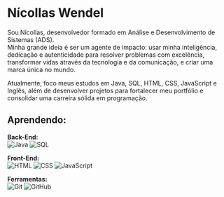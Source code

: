 # Nícollas Wendel

Sou Nícollas, desenvolvedor formado em Análise e Desenvolvimento de Sistemas (ADS).  
Minha grande ideia é ser um agente de impacto: usar minha inteligência, dedicação e autenticidade para resolver problemas com excelência, transformar vidas através da tecnologia e da comunicação, e criar uma marca única no mundo.  

Atualmente, foco meus estudos em Java, SQL, HTML, CSS, JavaScript e Inglês, além de desenvolver projetos para fortalecer meu portfólio e consolidar uma carreira sólida em programação.

## Aprendendo:
**Back-End:**  
![Java](https://img.shields.io/badge/Java-101E44.svg?style=for-the-badge&logo=openjdk&logoColor=white) ![SQL](https://img.shields.io/badge/SQL-101E44.svg?style=for-the-badge&logo=postgresql&logoColor=white)

**Front-End:**  
![HTML](https://img.shields.io/badge/HTML5-101E44?style=for-the-badge&logo=html5&logoColor=white) ![CSS](https://img.shields.io/badge/CSS3-101E44?style=for-the-badge&logo=css3&logoColor=white) ![JavaScript](https://img.shields.io/badge/JavaScript-101E44?style=for-the-badge&logo=javascript&logoColor=white)

**Ferramentas:**  
![Git](https://img.shields.io/badge/GIT-101E44?style=for-the-badge&logo=git&logoColor=white) ![GitHub](https://img.shields.io/badge/GitHub-101E44?style=for-the-badge&logo=github&logoColor=white)
